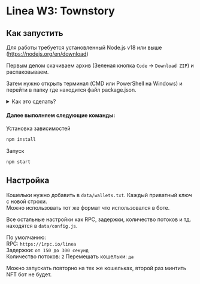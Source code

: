 # Linea W3: Townstory

## Как запустить
Для работы требуется установленный Node.js v18 или выше (https://nodejs.org/en/download)

Первым делом скачиваем архив (Зеленая кнопка `Code` -> `Download ZIP`) и распаковываем.

Затем нужно открыть терминал (CMD или PowerShell на Windows) и перейти в папку где находится файл package.json.
<details>
  <summary>Как это сделать?</summary>

  В проводнике копируем путь к папке и вставляем в терминале:
  ```bash
  cd путь_к_папке
  ```
</details>

#### Далее выполняем следующие команды:

Установка зависимостей
```bash
npm install
```

Запуск
```bash
npm start
```

## Настройка

Кошельки нужно добавить в `data/wallets.txt`. Каждый приватный ключ с новой строки.\
Можно использовать тот же формат что использовался в боте.

Все остальные настройки как RPC, задержки, количество потоков и тд. находятся в `data/config.js`.

По умолчанию:\
RPC: `https://1rpc.io/linea`\
Задержки: `от 150 до 300 секунд`\
Количество потоков: `2`
Перемешать кошельки: `да`

Можно запускать повторно на тех же кошельках, второй раз минтить NFT бот не будет.
